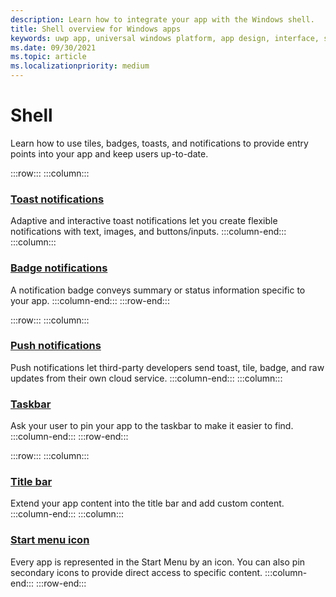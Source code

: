 ```yaml
---
description: Learn how to integrate your app with the Windows shell.
title: Shell overview for Windows apps
keywords: uwp app, universal windows platform, app design, interface, shell
ms.date: 09/30/2021
ms.topic: article
ms.localizationpriority: medium
---
```

# Shell

Learn how to use tiles, badges, toasts, and notifications to provide entry points into your app and keep users up-to-date.

:::row:::
    :::column:::
### [Toast notifications](tiles-and-notifications/toast-ux-guidance.md)
Adaptive and interactive toast notifications let you create flexible notifications with text, images, and buttons/inputs.
    :::column-end:::
    :::column:::
### [Badge notifications](tiles-and-notifications/badges.md)
A notification badge conveys summary or status information specific to your app.
    :::column-end:::
:::row-end:::

:::row:::
    :::column:::
### [Push notifications](tiles-and-notifications/windows-push-notification-services--wns--overview.md)
Push notifications let third-party developers send toast, tile, badge, and raw updates from their own cloud service.
    :::column-end:::
    :::column:::
### [Taskbar](pin-to-taskbar.md)
Ask your user to pin your app to the taskbar to make it easier to find.
    :::column-end:::
:::row-end:::

:::row:::
    :::column:::
### [Title bar](title-bar.md)
Extend your app content into the title bar and add custom content.
    :::column-end:::
    :::column:::
### [Start menu icon](tiles-and-notifications/creating-tiles.md)
Every app is represented in the Start Menu by an icon. You can also pin secondary icons to provide direct access to specific content.
    :::column-end:::
:::row-end:::